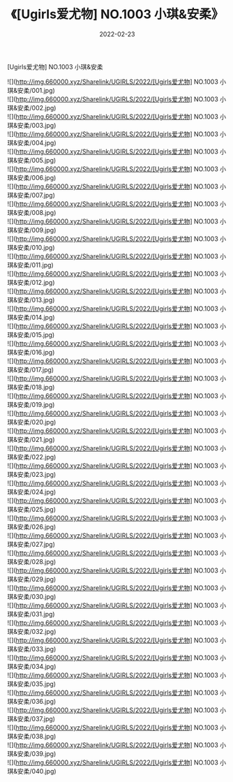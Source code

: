 ﻿---
layout: post
title:  《[Ugirls爱尤物] NO.1003 小琪&安柔》
date:   2022-02-23
img: http://img.660000.xyz/Sharelink/UGIRLS/2022/[Ugirls爱尤物] NO.1003 小琪&安柔/000.jpg
categories: [美女, 清纯, 唯美]
---

[Ugirls爱尤物] NO.1003 小琪&安柔

 ![](http://img.660000.xyz/Sharelink/UGIRLS/2022/[Ugirls爱尤物] NO.1003 小琪&安柔/001.jpg) <br>![](http://img.660000.xyz/Sharelink/UGIRLS/2022/[Ugirls爱尤物] NO.1003 小琪&安柔/002.jpg) <br>![](http://img.660000.xyz/Sharelink/UGIRLS/2022/[Ugirls爱尤物] NO.1003 小琪&安柔/003.jpg) <br>![](http://img.660000.xyz/Sharelink/UGIRLS/2022/[Ugirls爱尤物] NO.1003 小琪&安柔/004.jpg) <br>![](http://img.660000.xyz/Sharelink/UGIRLS/2022/[Ugirls爱尤物] NO.1003 小琪&安柔/005.jpg) <br>![](http://img.660000.xyz/Sharelink/UGIRLS/2022/[Ugirls爱尤物] NO.1003 小琪&安柔/006.jpg) <br>![](http://img.660000.xyz/Sharelink/UGIRLS/2022/[Ugirls爱尤物] NO.1003 小琪&安柔/007.jpg) <br>![](http://img.660000.xyz/Sharelink/UGIRLS/2022/[Ugirls爱尤物] NO.1003 小琪&安柔/008.jpg) <br>![](http://img.660000.xyz/Sharelink/UGIRLS/2022/[Ugirls爱尤物] NO.1003 小琪&安柔/009.jpg) <br>![](http://img.660000.xyz/Sharelink/UGIRLS/2022/[Ugirls爱尤物] NO.1003 小琪&安柔/010.jpg) <br>![](http://img.660000.xyz/Sharelink/UGIRLS/2022/[Ugirls爱尤物] NO.1003 小琪&安柔/011.jpg) <br>![](http://img.660000.xyz/Sharelink/UGIRLS/2022/[Ugirls爱尤物] NO.1003 小琪&安柔/012.jpg) <br>![](http://img.660000.xyz/Sharelink/UGIRLS/2022/[Ugirls爱尤物] NO.1003 小琪&安柔/013.jpg) <br>![](http://img.660000.xyz/Sharelink/UGIRLS/2022/[Ugirls爱尤物] NO.1003 小琪&安柔/014.jpg) <br>![](http://img.660000.xyz/Sharelink/UGIRLS/2022/[Ugirls爱尤物] NO.1003 小琪&安柔/015.jpg) <br>![](http://img.660000.xyz/Sharelink/UGIRLS/2022/[Ugirls爱尤物] NO.1003 小琪&安柔/016.jpg) <br>![](http://img.660000.xyz/Sharelink/UGIRLS/2022/[Ugirls爱尤物] NO.1003 小琪&安柔/017.jpg) <br>![](http://img.660000.xyz/Sharelink/UGIRLS/2022/[Ugirls爱尤物] NO.1003 小琪&安柔/018.jpg) <br>![](http://img.660000.xyz/Sharelink/UGIRLS/2022/[Ugirls爱尤物] NO.1003 小琪&安柔/019.jpg) <br>![](http://img.660000.xyz/Sharelink/UGIRLS/2022/[Ugirls爱尤物] NO.1003 小琪&安柔/020.jpg) <br>![](http://img.660000.xyz/Sharelink/UGIRLS/2022/[Ugirls爱尤物] NO.1003 小琪&安柔/021.jpg) <br>![](http://img.660000.xyz/Sharelink/UGIRLS/2022/[Ugirls爱尤物] NO.1003 小琪&安柔/022.jpg) <br>![](http://img.660000.xyz/Sharelink/UGIRLS/2022/[Ugirls爱尤物] NO.1003 小琪&安柔/023.jpg) <br>![](http://img.660000.xyz/Sharelink/UGIRLS/2022/[Ugirls爱尤物] NO.1003 小琪&安柔/024.jpg) <br>![](http://img.660000.xyz/Sharelink/UGIRLS/2022/[Ugirls爱尤物] NO.1003 小琪&安柔/025.jpg) <br>![](http://img.660000.xyz/Sharelink/UGIRLS/2022/[Ugirls爱尤物] NO.1003 小琪&安柔/026.jpg) <br>![](http://img.660000.xyz/Sharelink/UGIRLS/2022/[Ugirls爱尤物] NO.1003 小琪&安柔/027.jpg) <br>![](http://img.660000.xyz/Sharelink/UGIRLS/2022/[Ugirls爱尤物] NO.1003 小琪&安柔/028.jpg) <br>![](http://img.660000.xyz/Sharelink/UGIRLS/2022/[Ugirls爱尤物] NO.1003 小琪&安柔/029.jpg) <br>![](http://img.660000.xyz/Sharelink/UGIRLS/2022/[Ugirls爱尤物] NO.1003 小琪&安柔/030.jpg) <br>![](http://img.660000.xyz/Sharelink/UGIRLS/2022/[Ugirls爱尤物] NO.1003 小琪&安柔/031.jpg) <br>![](http://img.660000.xyz/Sharelink/UGIRLS/2022/[Ugirls爱尤物] NO.1003 小琪&安柔/032.jpg) <br>![](http://img.660000.xyz/Sharelink/UGIRLS/2022/[Ugirls爱尤物] NO.1003 小琪&安柔/033.jpg) <br>![](http://img.660000.xyz/Sharelink/UGIRLS/2022/[Ugirls爱尤物] NO.1003 小琪&安柔/034.jpg) <br>![](http://img.660000.xyz/Sharelink/UGIRLS/2022/[Ugirls爱尤物] NO.1003 小琪&安柔/035.jpg) <br>![](http://img.660000.xyz/Sharelink/UGIRLS/2022/[Ugirls爱尤物] NO.1003 小琪&安柔/036.jpg) <br>![](http://img.660000.xyz/Sharelink/UGIRLS/2022/[Ugirls爱尤物] NO.1003 小琪&安柔/037.jpg) <br>![](http://img.660000.xyz/Sharelink/UGIRLS/2022/[Ugirls爱尤物] NO.1003 小琪&安柔/038.jpg) <br>![](http://img.660000.xyz/Sharelink/UGIRLS/2022/[Ugirls爱尤物] NO.1003 小琪&安柔/039.jpg) <br>![](http://img.660000.xyz/Sharelink/UGIRLS/2022/[Ugirls爱尤物] NO.1003 小琪&安柔/040.jpg) <br>